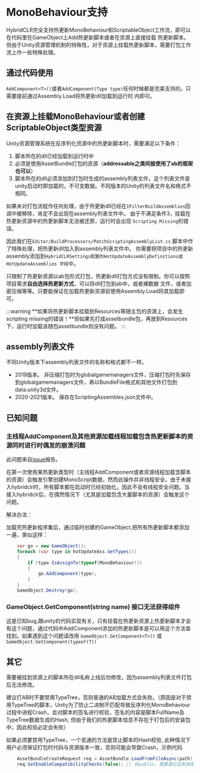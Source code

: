 
# MonoBehaviour支持

HybridCLR完全支持热更新MonoBehaviour和ScriptableObject工作流，即可以在代码里在GameObject上Add热更新脚本或者在资源上直接挂载
热更新脚本。但由于Unity资源管理机制的特殊性，对于资源上挂载热更新脚本，需要打包工作流上作一些特殊处理。

## 通过代码使用

`AddComponent<T>()`或者`AddComponent(Type type)`任何时候都是完美支持的。只需要提前通过Assembly.Load将热更新dll加载到运行时
内即可。

## 在资源上挂载MonoBehaviour或者创建ScriptableObject类型资源

Unity资源管理系统在反序列化资源中的热更新脚本时，需要满足以下条件：

1. 脚本所在的dll已经加载到运行时中
1. 必须是使用AssetBundle打包的资源（**addressable之类间接使用了ab的框架也可以**）
1. 脚本所在的dll必须添加到打包时生成的assembly列表文件。这个列表文件是unity启动时即加载的，不可变数据。不同版本的Unity的列表文件名和格式不相同。

如果未对打包流程作任何处理，由于热更新dll已经在`IFilterBuildAssemblies`回调中被移除，肯定不会出现在assembly列表文件中。
由于不满足条件3，挂载在热更新资源中的热更新脚本无法被还原，运行时会出现 `Scripting Missing`的错误。

因此我们在`Editor/BuildProcessors/PatchScriptingAssemblyList.cs` 脚本中作了特殊处理，把热更新dll加入到assembly列表文件中。
你需要把项目中的热更新assembly添加到`HybridCLRSettings配置的HotUpdateAssemblyDefinitions或HotUpdateAssemblies 字段`中。

只限制了热更新资源以ab包形式打包，热更新dll打包方式没有限制。你可以按照项目需求**自由选择热更新方式**，可以将dll打包到ab中，或者裸数据
文件，或者加密压缩等等。只要能保证在加载热更新资源前使用Assembly.Load将其加载即可。

:::warning
**如果将热更新脚本挂载到Resources等随主包的资源上，会发生scripting missing的错误！**但如果先打成assetbundle包，再放到Resources下，运行时加载该随包assetbundle则没有问题。
:::

## assembly列表文件

不同Unity版本下assembly列表文件的名称和格式都不一样。

- 2019版本。 非压缩打包时为globalgamemanagers文件，压缩打包时先保存到globalgamemanagers文件，再以BundleFile格式和其他文件打包到data.unity3d文件。
- 2020-2021版本。 保存在ScriptingAssembles.json文件中。

## 已知问题

### 主线程AddComponent及其他资源加载线程加载包含热更新脚本的资源同时进行时偶发的崩溃问题

此问题来自[issue](https://github.com/focus-creative-games/hybridclr/issues/96)报告。

在第一次使用某热更新类型时（主线程AddComponent或者资源线程加载含脚本的资源）会触发引擎创建MonoScript数据，然而此操作并非线程安全。由于未接入hybridclr时，所有脚本都在启动时已经初始化，因此不会有线程安全问题。当接入hybridclr后，在偶然情况下（尤其是加载包含大量脚本的资源）会触发这个问题。

解决办法：

加载完热更新程序集后，通过临时创建的GameObject,把所有热更新脚本都添加一遍，类似这样：

```csharp
    var go = new GameObject();
    foreach (var type in hotUpdateAss.GetTypes())
    {
        if (type.IsAssignTo(typeof(MonoBehaviour)))
        {
            go.AddComponent(type);
        }
    }
    GameObject.Destroy(go);

```

### GameObject.GetComponent(string name) 接口无法获得组件

这是已知bug,跟unity的代码实现有关，只有挂载在热更新资源上热更新脚本才会有这个问题，通过代码中AddComponent添加的热更新脚本是可以用这个方法查找到。如果遇到这个问题请改用 `GameObject.GetComponent<T>()` 或 `GameObject.GetComponent(typeof(T))`

## 其它

需要被挂到资源上的脚本所在dll名称上线后勿修改，因为assembly列表文件打包后无法修改。

建议打AB时不要禁用TypeTree，否则普通的AB加载方式会失败。（原因是对于禁用TypeTree的脚本，Unity为了防止二进制不匹配导致反序列化MonoBehaviour过程中进程Crash，会对脚本的签名进行校验，签名的内容是脚本FullName及TypeTree数据生成的Hash, 但由于我们的热更脚本信息不存在于打包后的安装包中，因此校验必定会失败）

如果必须要禁用TypeTree，一个变通的方法是禁止脚本的Hash校验, 此种情况下用户必须保证打包时代码与资源版本一致，否则可能会导致Crash，示例代码

```csharp
    AssetBundleCreateRequest req = AssetBundle.LoadFromFileAsync(path);
    req.SetEnableCompatibilityChecks(false); // 非public，需要通过反射调用
```
